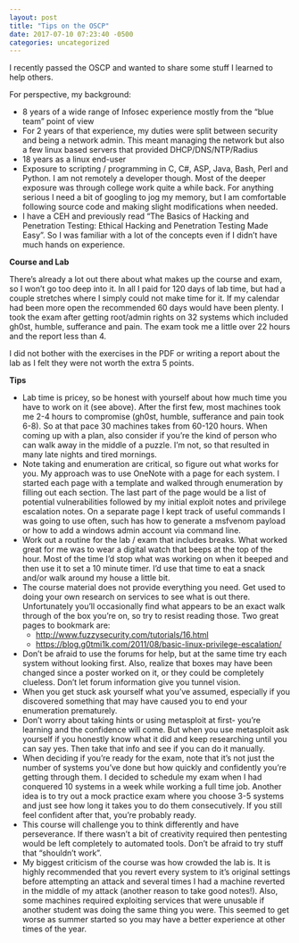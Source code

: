 ```yaml
---
layout: post
title: "Tips on the OSCP"
date: 2017-07-10 07:23:40 -0500
categories: uncategorized
---
```


I recently passed the OSCP and wanted to share some stuff I learned to help others.

For perspective, my background:

* 8 years of a wide range of Infosec experience mostly from the “blue team” point of view
* For 2 years of that experience, my duties were split between security and being a network admin. This meant managing the network but also a few linux based servers that provided DHCP/DNS/NTP/Radius
* 18 years as a linux end-user
* Exposure to scripting / programming in C, C#, ASP, Java, Bash, Perl and Python. I am not remotely a developer though. Most of the deeper exposure was through college work quite a while back. For anything serious I need a bit of googling to jog my memory, but I am comfortable following source code and making slight modifications when needed.
* I have a CEH and previously read “The Basics of Hacking and Penetration Testing: Ethical Hacking and Penetration Testing Made Easy”. So I was familiar with a lot of the concepts even if I didn’t have much hands on experience.

**Course and Lab**

There’s already a lot out there about what makes up the course and exam, so I won’t go too deep into it. In all I paid for 120 days of lab time, but had a couple stretches where I simply could not make time for it. If my calendar had been more open the recommended 60 days would have been plenty. I took the exam after getting root/admin rights on 32 systems which included gh0st, humble, sufferance and pain. The exam took me a little over 22 hours and the report less than 4.

I did not bother with the exercises in the PDF or writing a report about the lab as I felt they were not worth the extra 5 points.

**Tips**

* Lab time is pricey, so be honest with yourself about how much time you have to work on it (see above). After the first few, most machines took me 2-4 hours to compromise (gh0st, humble, sufferance and pain took 6-8). So at that pace 30 machines takes from 60-120 hours. When coming up with a plan, also consider if you’re the kind of person who can walk away in the middle of a puzzle. I’m not, so that resulted in many late nights and tired mornings.
* Note taking and enumeration are critical, so figure out what works for you. My approach was to use OneNote with a page for each system. I started each page with a template and walked through enumeration by filling out each section. The last part of the page would be a list of potential vulnerabilities followed by my initial exploit notes and privilege escalation notes. On a separate page I kept track of useful commands I was going to use often, such has how to generate a msfvenom payload or how to add a windows admin account via command line.
* Work out a routine for the lab / exam that includes breaks. What worked great for me was to wear a digital watch that beeps at the top of the hour. Most of the time I’d stop what was working on when it beeped and then use it to set a 10 minute timer. I’d use that time to eat a snack and/or walk around my house a little bit.
* The course material does not provide everything you need. Get used to doing your own research on services to see what is out there. Unfortunately you’ll occasionally find what appears to be an exact walk through of the box you’re on, so try to resist reading those. Two great pages to bookmark are:
	* http://www.fuzzysecurity.com/tutorials/16.html
	* https://blog.g0tmi1k.com/2011/08/basic-linux-privilege-escalation/
* Don’t be afraid to use the forums for help, but at the same time try each system without looking first. Also, realize that boxes may have been changed since a poster worked on it, or they could be completely clueless. Don’t let forum information give you tunnel vision.
* When you get stuck ask yourself what you’ve assumed, especially if you discovered something that may have caused you to end your enumeration prematurely.
* Don’t worry about taking hints or using metasploit at first- you’re learning and the confidence will come. But when you use metasploit ask yourself if you honestly know what it did and keep researching until you can say yes. Then take that info and see if you can do it manually.
* When deciding if you’re ready for the exam, note that it’s not just the number of systems you’ve done but how quickly and confidently you’re getting through them. I decided to schedule my exam when I had conquered 10 systems in a week while working a full time job. Another idea is to try out a mock practice exam where you choose 3-5 systems and just see how long it takes you to do them consecutively. If you still feel confident after that, you’re probably ready.
* This course will challenge you to think differently and have perseverance. If there wasn’t a bit of creativity required then pentesting would be left completely to automated tools. Don’t be afraid to try stuff that “shouldn’t work”.
* My biggest criticism of the course was how crowded the lab is. It is highly recommended that you revert every system to it’s original settings before attempting an attack and several times I had a machine reverted in the middle of my attack (another reason to take good notes!). Also, some machines required exploiting services that were unusable if another student was doing the same thing you were. This seemed to get worse as summer started so you may have a better experience at other times of the year.
